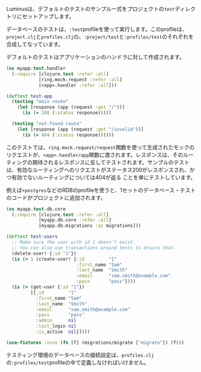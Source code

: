 Luminusは、デフォルトのテストのサンプル一式をプロジェクトの`test`ディレクトリにセットアップします。

データベースのテストは、`:test`profileを使って実行します。このprofileは、`project.clj`と`profiles.clj`の、`:project/test`と`:profiles/test`のそれぞれを合成してなっています。

デフォルトのテストはアプリケーションのハンドラに対して作成されます。

```clojure
(ns myapp.test.handler
  (:require [clojure.test :refer :all]
            [ring.mock.request :refer :all]
            [<app>.handler :refer :all]))

(deftest test-app
  (testing "main route"
    (let [response (app (request :get "/"))]
      (is (= 200 (:status response)))))

  (testing "not-found route"
    (let [response (app (request :get "/invalid"))]
      (is (= 404 (:status response))))))
```

このテストでは、`ring.mock.request/request`関数を使って生成されたモックのリクエストが、`<app>.handler/app`関数に渡されます。レスポンスは、そのルーティングの期待されるレスポンスに反してテストされます。サンプルのテストは、有効なルーティングへのリクエストがステータス200がレスポンスされ、かつ有効でないルーティングについては404が返る
ことを単にテストしています。


例えば`+postgres`などのRDBのprofileを使うと、1セットのデータベース・テストのコードがプロジェクトに追加されます。

```clojure
(ns myapp.test.db.core
  (:require [clojure.test :refer :all]
            [myapp.db.core :refer :all]
            [myapp.db.migrations :as migrations]))

(deftest test-users
  ;; Make sure the user with id 1 doesn't exist.
  ;; You can also use transactions around tests to ensure that.
  (delete-user! {:id "1"})  
  (is (= 1 (create-user! {:id         "1"
                          :first_name "Sam"
                          :last_name  "Smith"
                          :email      "sam.smith@example.com"
                          :pass       "pass"})))
  (is (= (get-user {:id "1"})
         [{:id         "1"
           :first_name "Sam"
           :last_name  "Smith"
           :email      "sam.smith@example.com"
           :pass       "pass"
           :admin      nil
           :last_login nil
           :is_active  nil}])))

(use-fixtures :once (fn [f] (migrations/migrate ["migrate"]) (f)))
```

テスティング環境のデータベースの接続設定は、`profiles.clj`の`:profiles/test`profileの中で定義しなければいけません。
